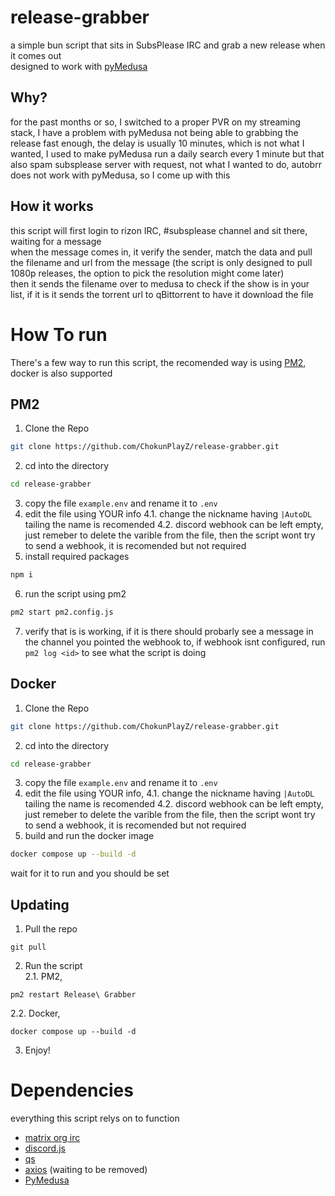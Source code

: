 #  release-grabber
a simple bun script that sits in SubsPlease IRC and grab a new release when it comes out  
designed to work with [pyMedusa](https://pymedusa.com/)  
## Why?
for the past months or so, I switched to a proper PVR on my streaming stack, I have a problem with pyMedusa not being able to grabbing the release fast enough, the delay is usually 10 minutes, which is not what I wanted, I used to make pyMedusa run a daily search every 1 minute but that also spam subsplease server with request, not what I wanted to do, autobrr does not work with pyMedusa, so I come up with this
## How it works
this script will first login to rizon IRC, #subsplease channel and sit there, waiting for a message  
when the message comes in, it verify the sender, match the data and pull the filename and url from the message (the script is only designed to pull 1080p releases, the option to pick the resolution might come later)  
then it sends the filename over to medusa to check if the show is in your list, if it is it sends the torrent url to qBittorrent to have it download the file  
# How To run
There's a few way to run this script, the recomended way is using [PM2](https://pm2.io/), docker is also supported  
## PM2
1. Clone the Repo 
 ```bash
git clone https://github.com/ChokunPlayZ/release-grabber.git
```
2. cd into the directory
```bash
cd release-grabber
```
3. copy the file `example.env` and rename it to `.env`
4. edit the file using YOUR info
4.1. change the nickname having `|AutoDL` tailing the name is recomended
4.2. discord webhook can be left empty, just remeber to delete the varible from the file, then the script wont try to send a webhook, it is recomended but not required
5. install required packages
```bash
npm i
```
6. run the script using pm2
```bash
pm2 start pm2.config.js
```
7. verify that is is working, if it is there should probarly see a message in the channel you pointed the webhook to, if webhook isnt configured, run `pm2 log <id>` to see what the script is doing
## Docker
1. Clone the Repo 
 ```bash
git clone https://github.com/ChokunPlayZ/release-grabber.git
```
2. cd into the directory
```bash
cd release-grabber
```
3. copy the file `example.env` and rename it to `.env`
4. edit the file using YOUR info, 
4.1. change the nickname having `|AutoDL` tailing the name is recomended
4.2. discord webhook can be left empty, just remeber to delete the varible from the file, then the script wont try to send a webhook, it is recomended but not required
5. build and run the docker image
```bash
docker compose up --build -d
```
wait for it to run and you should be set

## Updating
1. Pull the repo
```
git pull
```
2. Run the script  
2.1. PM2,  
```
pm2 restart Release\ Grabber
```
2.2. Docker,  
```
docker compose up --build -d
```
3. Enjoy!
# Dependencies
everything this script relys on to function
 - [matrix org irc](https://www.npmjs.com/package/matrix-org-irc)
 - [discord.js](https://www.npmjs.com/package/discord.js)
 - [qs](https://www.npmjs.com/package/qs)
 - [axios](https://www.npmjs.com/package/axios) (waiting to be removed)
 - [PyMedusa](https://pymedusa.com/)